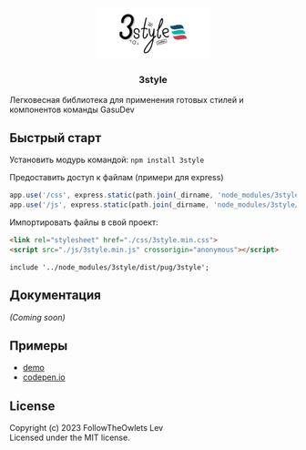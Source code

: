 
<p align="center">
    <img src="./img/3style.png" alt="3style logo" width="200">
</p>

<h3 align="center">3style</h3>

Легковесная библиотека для применения готовых стилей и компонентов команды GasuDev

## Быстрый старт
Установить модурь командой: `npm install 3style`

Предоставить доступ к файлам (примери для express)
```js
app.use('/css', express.static(path.join(_dirname, 'node_modules/3style/dist/css')));
app.use('/js', express.static(path.join(_dirname, 'node_modules/3style/dist/js')));
```

Импортировать файлы в свой проект:
``` html 
<link rel="stylesheet" href="./css/3style.min.css">
<script src="./js/3style.min.js" crossorigin="anonymous"></script>
```

``` pug 
include '../node_modules/3style/dist/pug/3style';
```

## Документация
_(Coming soon)_

## Примеры
* [demo](https://followtheowlets.github.io/3style/)
* [codepen.io](https://codepen.io/followtheowlets/pen/bGORpEp)

## License
Copyright (c) 2023 FollowTheOwlets Lev  
Licensed under the MIT license.
